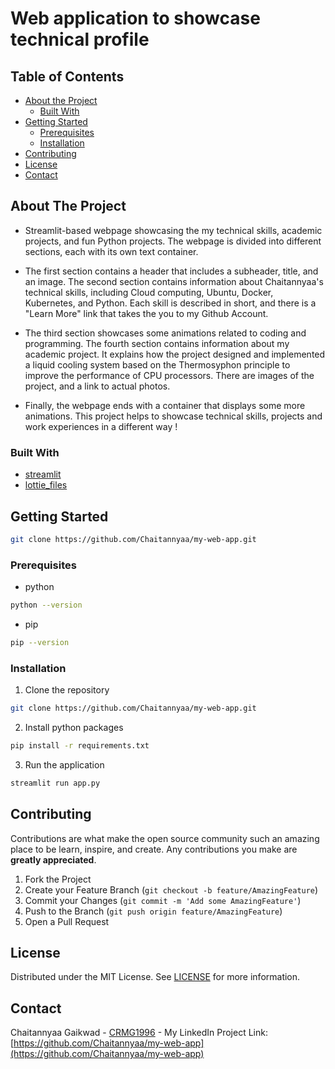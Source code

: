 # Web application to showcase technical profile 

<!-- TABLE OF CONTENTS -->
## Table of Contents

* [About the Project](#about-the-project)
  * [Built With](#built-with)
* [Getting Started](#getting-started)
  * [Prerequisites](#prerequisites)
  * [Installation](#installation)
* [Contributing](#contributing)
* [License](#license)
* [Contact](#contact)

<!-- ABOUT THE PROJECT -->
## About The Project

- Streamlit-based webpage showcasing the my technical skills, academic projects, and fun Python projects. The webpage is divided into different sections, each with its own text container.

- The first section contains a header that includes a subheader, title, and an image. The second section contains information about Chaitannyaa's technical skills, including Cloud computing, Ubuntu, Docker, Kubernetes, and Python. Each skill is described in short, and there is a "Learn More" link that takes the you to my Github Account.

- The third section showcases some animations related to coding and programming. The fourth section contains information about my academic project. It explains how the project designed and implemented a liquid cooling system based on the Thermosyphon principle to improve the performance of CPU processors. There are images of the project, and a link to actual photos.

- Finally, the webpage ends with a container that displays some more animations. This project helps to showcase technical skills, projects and work experiences in a different way !

### Built With

* [streamlit](https://docs.streamlit.io/)
* [lottie_files](https://lottiefiles.com/)

<!-- GETTING STARTED -->
## Getting Started

```sh
git clone https://github.com/Chaitannyaa/my-web-app.git
```
### Prerequisites

* python
```sh
python --version
```
* pip
```sh
pip --version
```
### Installation

1. Clone the repository
```sh
git clone https://github.com/Chaitannyaa/my-web-app.git
```
2. Install python packages
```sh
pip install -r requirements.txt
```
3. Run the application
```python
streamlit run app.py
```

<!-- CONTRIBUTING -->
## Contributing

Contributions are what make the open source community such an amazing place to be learn, inspire, and create. Any contributions you make are **greatly appreciated**.

1. Fork the Project
2. Create your Feature Branch (`git checkout -b feature/AmazingFeature`)
3. Commit your Changes (`git commit -m 'Add some AmazingFeature'`)
4. Push to the Branch (`git push origin feature/AmazingFeature`)
5. Open a Pull Request

<!-- LICENSE -->
## License

Distributed under the MIT License. See [LICENSE](https://github.com/Chaitannyaa/Python_Streamlit_App/blob/f304aa44a1d1811fa80bf5b44cc5c194a4e821ae/LICENSE) for more information.

<!-- CONTACT -->
## Contact

Chaitannyaa Gaikwad - [CRMG1996](https://www.linkedin.com/in/chaitannyaa-gaikwad-b16965115/) - My LinkedIn
Project Link: [https://github.com/Chaitannyaa/my-web-app](https://github.com/Chaitannyaa/my-web-app)





